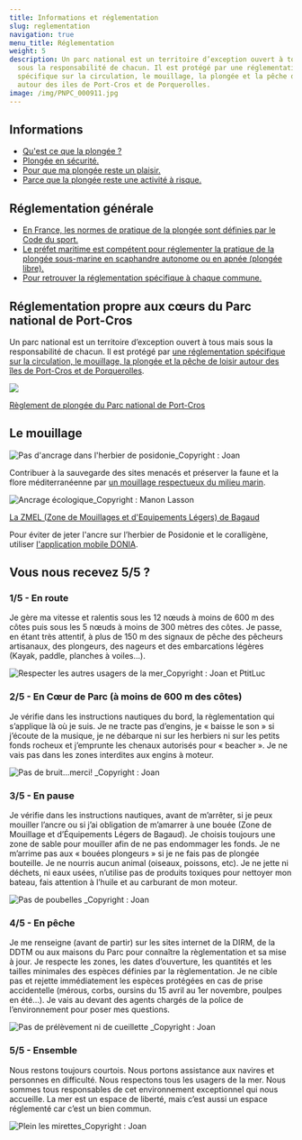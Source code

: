 ```yaml
---
title: Informations et réglementation
slug: reglementation
navigation: true
menu_title: Réglementation
weight: 5
description: Un parc national est un territoire d’exception ouvert à tous mais
  sous la responsabilité de chacun. Il est protégé par une réglementation
  spécifique sur la circulation, le mouillage, la plongée et la pêche de loisir
  autour des iles de Port-Cros et de Porquerolles.
image: /img/PNPC_000911.jpg
---
```

## Informations

* [Qu'est ce que la plongée ?](https://www.sportsdenature.gouv.fr/plongee)
* [Plongée en sécurité.](https://ffessm.fr/uploads/media/docs/0001/06/179dc95ae83b3c2d7eb5e38e932fb0831747c521.pdf)
* [Pour que ma plongée reste un plaisir.](http://www.var.gouv.fr/subaquatique-plongee-sous-marine-dans-le-var-a4868.html)
* [Parce que la plongée reste une activité à risque.](http://www.var.gouv.fr/l-accident-de-plongee-sous-marine-a1346.html)

## Réglementation générale

* [En France, les normes de pratique de la plongée sont définies par le Code du sport.](https://www.sportsdenature.gouv.fr/plongee/reglementation/encadrement)
* [Le préfet maritime est compétent pour réglementer la pratique de la plongée sous-marine en scaphandre autonome ou en apnée (plongée libre).](https://www.premar-mediterranee.gouv.fr/uploads/mediterranee/arretes/166d4eeedf70ec72d738d340f58e3e5d.pdf)
* [Pour retrouver la réglementation spécifique à chaque commune.](https://www.premar-mediterranee.gouv.fr/arretes)

## Réglementation propre aux cœurs du Parc national de Port-Cros

Un parc national est un territoire d’exception ouvert à tous mais sous la responsabilité de chacun. Il est protégé par [une réglementation spécifique sur la circulation, le mouillage, la plongée et la pêche de loisir autour des îles de Port-Cros et de Porquerolles](http://www.portcros-parcnational.fr/fr/le-parc-national-de-port-cros/la-reglementation/reglementation-en-mer-port-cros-et-porquerolles).

![](/img/PNPC_plong-e-coeur_red.jpeg)

[Règlement de plongée du Parc national de Port-Cros](http://www.portcros-parcnational.fr/fr/le-parc-national-de-port-cros/la-reglementation/reglementation-en-mer/plongee-sous-marine)

## Le mouillage

![](/img/image-15.png "Pas d'ancrage dans l'herbier de posidonie_Copyright : Joan")

Contribuer à la sauvegarde des sites menacés et préserver la faune et la flore méditerranéenne par [un mouillage respectueux du milieu marin](http://www.portcros-parcnational.fr/fr/documents/pour-un-mouillage-respectueux-du-milieu-marin).

![](/img/image-19.png "Ancrage écologique_Copyright : Manon Lasson")

[La ZMEL (Zone de Mouillages et d'Equipements Légers) de Bagaud](http://www.portcros-parcnational.fr/fr/des-decouvertes/sejourner/la-zmel-de-bagaud)

Pour éviter de jeter l'ancre sur l’herbier de Posidonie et le coralligène, utiliser [l'application mobile DONIA](http://www.donia.fr/).

## Vous nous recevez 5/5 ?

### 1/5 - En route

Je gère ma vitesse et ralentis sous les 12 nœuds à moins de 600 m des côtes puis sous les 5 nœuds à moins de  300 mètres des côtes. Je passe, en étant très attentif, à plus de 150 m des signaux de pêche des pêcheurs artisanaux, des plongeurs, des nageurs  et des embarcations légères (Kayak, paddle, planches à voiles…).

![](/img/image-14.png "Respecter les autres usagers de la mer_Copyright : Joan et PtitLuc")

### 2/5 - En Cœur de Parc (à moins de 600 m des côtes)

Je vérifie dans les instructions nautiques du bord, la règlementation qui s’applique là où je suis. Je ne tracte pas d’engins, je « baisse le son » si j’écoute de la musique, je ne débarque ni sur les herbiers ni sur les petits fonds rocheux et j’emprunte les chenaux autorisés pour « beacher ». Je ne vais pas dans les zones interdites aux engins à moteur.


![](/img/image-13.png "Pas de bruit...merci! _Copyright : Joan")

### 3/5 - En pause

Je vérifie dans les instructions nautiques, avant de m’arrêter, si je peux mouiller l’ancre ou si j’ai obligation de m’amarrer à une bouée (Zone de Mouillage et d’Équipements Légers de Bagaud). Je choisis toujours une zone de sable pour mouiller afin de ne pas endommager les fonds. Je ne m’arrime pas aux « bouées plongeurs » si je ne fais pas de plongée bouteille. Je ne nourris aucun animal (oiseaux, poissons, etc). Je ne jette ni déchets, ni eaux usées, n’utilise pas de produits toxiques pour nettoyer mon bateau, fais attention à l’huile et au carburant de mon moteur.

![](/img/image-12.png "Pas de poubelles _Copyright : Joan")

### 4/5 - En pêche

Je me renseigne (avant de partir) sur les sites internet de la DIRM, de la DDTM ou aux maisons du Parc pour connaître la règlementation et sa mise à jour. Je respecte les zones, les dates d’ouverture, les quantités et les tailles minimales des espèces définies par la règlementation. Je ne cible pas et rejette immédiatement les espèces protégées en cas de prise accidentelle (mérous, corbs, oursins du 15 avril au 1er novembre, poulpes en été…). Je vais au devant des agents chargés de la police de l’environnement pour poser mes questions.

![](/img/image-11.png "Pas de prélèvement ni de cueillette _Copyright : Joan")

### 5/5 - Ensemble

Nous restons toujours courtois. Nous portons assistance aux navires et personnes en difficulté. Nous respectons tous les usagers de la mer. Nous sommes tous responsables de cet environnement exceptionnel qui nous accueille.
La mer est un espace de liberté, mais c’est aussi un espace réglementé car c’est un bien commun.

![](/img/image-10.png "Plein les mirettes_Copyright : Joan")

